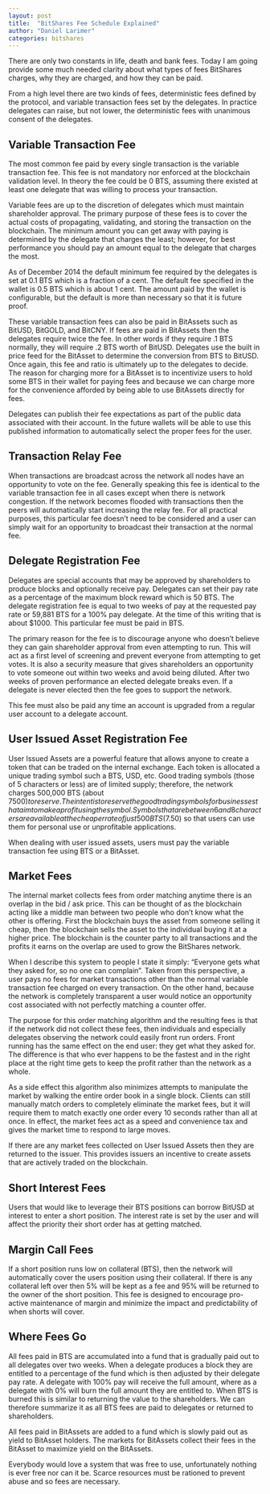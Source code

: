 ```yaml
---
layout: post
title:  "BitShares Fee Schedule Explained"
author: "Daniel Larimer"
categories: bitshares
---
```

There are only two constants in life, death and bank fees.   Today I am going provide some much needed clarity about what types of fees BitShares charges, why they are charged, and how they can be paid.  

From a high level there are two kinds of fees, deterministic fees defined by the protocol, and variable transaction fees set by the delegates.  In practice delegates can raise, but not lower, the deterministic fees with unanimous consent of the delegates.

## Variable Transaction Fee

The most common fee paid by every single transaction is the variable transaction fee.  This fee is not mandatory nor enforced at the blockchain validation level.   In theory the fee could be 0 BTS, assuming there existed at least one delegate that was willing to process your transaction.  

Variable fees are up to the discretion of delegates which must maintain shareholder approval.  The primary purpose of these fees is to cover the actual costs of propagating, validating, and storing the transaction on the blockchain.    The minimum amount you can get away with paying is determined by the delegate that charges the least; however, for best performance you should pay an amount equal to the delegate that charges the most.  

As of December 2014 the default minimum fee required by the delegates is set at 0.1 BTS which is a fraction of a cent.  The default fee specified in the wallet is 0.5 BTS which is about 1 cent.    The amount paid by the wallet is configurable, but the default is more than necessary so that it is future proof.   

These variable transaction fees can also be paid in BitAssets such as BitUSD, BitGOLD, and BitCNY.    If fees are paid in BitAssets then the delegates require twice the fee.  In other words if they require .1 BTS normally, they will require .2 BTS worth of BitUSD.   Delegates use the built in price feed for the BitAsset to determine the conversion from BTS to BitUSD.   Once again, this fee and ratio is ultimately up to the delegates to decide.   The reason for charging more for a BitAsset is to incentivize users to hold some BTS in their wallet for paying fees and because we can charge more for the convenience afforded by being able to use BitAssets directly for fees. 

Delegates can publish their fee expectations as part of the public data associated with their account.  In the future wallets will be able to use this published information to automatically select the proper fees for the user.   

## Transaction Relay Fee 

When transactions are broadcast across the network all nodes have an opportunity to vote on the fee.   Generally speaking this fee is identical to the variable transaction fee in all cases except when there is network congestion.  If the network becomes flooded with transactions then the peers will automatically start increasing the relay fee.   For all practical purposes, this particular fee doesn’t need to be considered and a user can simply wait for an opportunity to broadcast their transaction at the normal fee. 

## Delegate Registration Fee   

Delegates are special accounts that may be approved by shareholders to produce blocks and optionally receive pay.   Delegates can set their pay rate as a percentage of the maximum block reward which is 50 BTS.   The delegate registration fee is equal to two weeks of pay at the requested pay rate or 59,881 BTS for a 100% pay delegate.   At the time of this writing that is about $1000.    This particular fee must be paid in BTS.

The primary reason for the fee is to discourage anyone who doesn’t believe they can gain shareholder approval from even attempting to run.   This will act as a first level of screening and prevent everyone from attempting to get votes.   It is also a security measure that gives shareholders an opportunity to vote someone out within two weeks and avoid being diluted.  After two weeks of proven performance an elected delegate breaks even.   If a delegate is never elected then the fee goes to support the network.

This fee must also be paid any time an account is upgraded from a regular user account to a delegate account.  

## User Issued Asset Registration Fee

User Issued Assets are a powerful feature that allows anyone to create a token that can be traded on the internal exchange.  Each token is allocated a unique trading symbol such a BTS, USD, etc.   Good trading symbols (those of 5 characters or less) are of limited supply; therefore, the network charges 500,000 BTS (about $7500) to reserve.   The intent is to reserve the good trading symbols for businesses that aim to make a profit using the symbol.     Symbols that are between 6 and 8 characters are available at the cheaper rate of just 500 BTS ($7.50) so that users can use them for personal use or unprofitable applications.  

When dealing with user issued assets, users must pay the variable transaction fee using BTS or a BitAsset. 

## Market Fees 

The internal market collects fees from order matching anytime there is an overlap in the bid / ask price.  This can be thought of as the blockchain acting like a middle man between two people who don’t know what the other is offering.    First the blockchain buys the asset from someone selling it cheap, then the blockchain sells the asset to the individual buying it at a higher price.   The blockchain is the counter party to all transactions and the profits it earns on the overlap are used to grow the BitShares network.  

When I describe this system to people I state it simply: “Everyone gets what they asked for, so no one can complain”.   Taken from this perspective, a user pays no fees for market transactions other than the normal variable transaction fee charged on every transaction.  On the other hand, because the network is completely transparent a user would notice an opportunity cost associated with not perfectly matching a counter offer.   

The purpose for this order matching algorithm and the resulting fees is that if the network did not collect these fees, then individuals and especially delegates observing the network could easily front run orders.  Front running has the same effect on the end user: they get what they asked for.  The difference is that who ever happens to be the fastest and in the right place at the right time gets to keep the profit rather than the network as a whole.   

As a side effect this algorithm also minimizes attempts to manipulate the market by walking the entire order book in a single block.   Clients can still manually match orders to completely eliminate the market fees, but it will require them to match exactly one order every 10 seconds rather than all at once.   In effect, the market fees act as a speed and convenience tax and gives the market time to respond to large moves.    

If there are any market fees collected on User Issued Assets then they are returned to the issuer.  This provides issuers an incentive to create assets that are actively traded on the blockchain.

## Short Interest Fees

Users that would like to leverage their BTS positions can borrow BitUSD at interest to enter a short position.  The interest rate is set by the user and will affect the priority their short order has at getting matched.   

## Margin Call Fees 

If a short position runs low on collateral (BTS), then the network will automatically cover the users position using their collateral.  If there is any collateral left over then 5% will be kept as a fee and 95% will be returned to the owner of the short position.   This fee is designed to encourage pro-active maintenance of margin and minimize the impact and predictability of when shorts will cover. 

## Where Fees Go

All fees paid in BTS are accumulated into a fund that is gradually paid out to all delegates over two weeks.   When a delegate produces a block they are entitled to a percentage of the fund which is then adjusted by their delegate pay rate.  A delegate with 100% pay will receive the full amount, where as a delegate with 0% will burn the full amount they are entitled to.   When BTS is burned this is similar to returning the value to the shareholders.     We can therefore summarize it as all BTS fees are paid to delegates or returned to shareholders.

All fees paid in BitAssets are added to a fund which is slowly paid out as yield to BitAsset holders.  The markets for BitAssets collect their fees in the BitAsset to maximize yield on the BitAssets.  

Everybody would love a system that was free to use, unfortunately nothing is ever free nor can it be.   Scarce resources must be rationed to prevent abuse and so fees are necessary.


